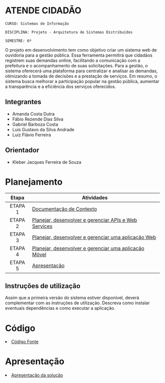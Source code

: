 # ATENDE CIDADÃO

`CURSO: Sistemas de Informação`

`DISCIPLINA: Projeto - Arquitetura de Sistemas Distribuídos`

`SEMESTRE: 6º`

O projeto em desenvolvimento tem como objetivo criar um sistema web de ouvidoria para a gestão pública. Essa ferramenta permitirá que cidadãos registrem suas demandas online, facilitando a comunicação com a prefeitura e o acompanhamento de suas solicitações. Para a gestão, o sistema oferecerá uma plataforma para centralizar e analisar as demandas, otimizando a tomada de decisões e a prestação de serviços. Em resumo, o sistema busca melhorar a participação popular na gestão pública, aumentar a transparência e a eficiência dos serviços oferecidos.

## Integrantes

* Amanda Costa Dutra
* Fábio Rezende Dias Silva
* Gabriel Barboza Costa
* Luís Gustavo da Silva Andrade
* Luiz Flávio Ferreira

## Orientador

* Kleber Jacques Ferreira de Souza

# Planejamento

| Etapa         | Atividades |
|  :----:   | ----------- |
| ETAPA 1         |[Documentação de Contexto](docs/contexto.md) <br> |
| ETAPA 2         |[Planejar, desenvolver e gerenciar APIs e Web Services](docs/backend-apis.md) <br> |
| ETAPA 3         |[Planejar, desenvolver e gerenciar uma aplicação Web](docs/frontend-web.md) |
| ETAPA 4        |[Planejar, desenvolver e gerenciar uma aplicação Móvel](docs/frontend-mobile.md) <br>  |
| ETAPA 5         | [Apresentação](presentation/README.md) |
## Instruções de utilização

Assim que a primeira versão do sistema estiver disponível, deverá complementar com as instruções de utilização. Descreva como instalar eventuais dependências e como executar a aplicação.

# Código

<li><a href="src/README.md"> Código Fonte</a></li>

# Apresentação

<li><a href="presentation/README.md"> Apresentação da solução</a></li>
